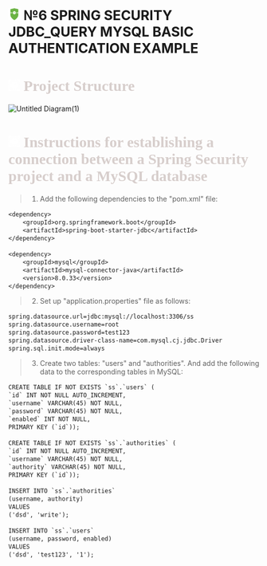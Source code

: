 <h1 style="font-size: 27px">
  <img src="../assets/icons/ss.png" width="24" height="24">  
№6 SPRING SECURITY JDBC_QUERY MYSQL BASIС AUTHENTICATION EXAMPLE
</h1>


<h1 style="color: #d7cecc; font-size: 30px; font-family: Ebrima">
   <img src="../assets/icons/logo.png" width="23" height="23">
  Project Structure
</h1>

![Untitled Diagram(1)](https://github.com/user-attachments/assets/cebcbe96-18c7-4398-80ec-561b43e2c0a8)
<h1 style="color: #d7cecc; font-size: 30px; font-family: Ebrima">
   <img src="../assets/icons/logo.png" width="23" height="23">
  Instructions for establishing a connection between a Spring Security project and a MySQL database
</h1>

> 1. Add the following dependencies to the "pom.xml" file:

```
<dependency>
	<groupId>org.springframework.boot</groupId>
	<artifactId>spring-boot-starter-jdbc</artifactId>
</dependency>

<dependency>
	<groupId>mysql</groupId>
	<artifactId>mysql-connector-java</artifactId>
	<version>8.0.33</version>
</dependency>
```

> 2. Set up "application.properties" file as follows:
```
spring.datasource.url=jdbc:mysql://localhost:3306/ss
spring.datasource.username=root
spring.datasource.password=test123
spring.datasource.driver-class-name=com.mysql.cj.jdbc.Driver
spring.sql.init.mode=always
```
> 3. Create two tables: "users" and "authorities". And add the following data to the corresponding tables in MySQL:

```
CREATE TABLE IF NOT EXISTS `ss`.`users` (
`id` INT NOT NULL AUTO_INCREMENT,
`username` VARCHAR(45) NOT NULL,
`password` VARCHAR(45) NOT NULL,
`enabled` INT NOT NULL,
PRIMARY KEY (`id`));

CREATE TABLE IF NOT EXISTS `ss`.`authorities` (
`id` INT NOT NULL AUTO_INCREMENT,
`username` VARCHAR(45) NOT NULL,
`authority` VARCHAR(45) NOT NULL,
PRIMARY KEY (`id`));

INSERT INTO `ss`.`authorities`
(username, authority)
VALUES
('dsd', 'write');

INSERT INTO `ss`.`users`
(username, password, enabled)
VALUES
('dsd', 'test123', '1');
```

